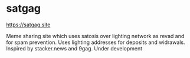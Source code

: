 # satgag

https://satgag.site

Meme sharing site which uses satosis over lighting network as revad and for spam prevention. Uses lighting addresses for deposits and widrawals. Inspired by stacker.news and 9gag. Under development 
